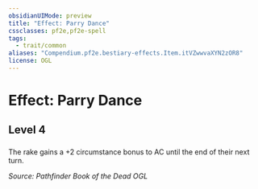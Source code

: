 ```yaml
---
obsidianUIMode: preview
title: "Effect: Parry Dance"
cssclasses: pf2e,pf2e-spell
tags:
  - trait/common
aliases: "Compendium.pf2e.bestiary-effects.Item.itVZwwvaXYN2zOR8"
license: OGL
---
```

# Effect: Parry Dance
## Level 4
### 






The rake gains a +2 circumstance bonus to AC until the end of their next turn.

*Source: Pathfinder Book of the Dead*
*OGL*